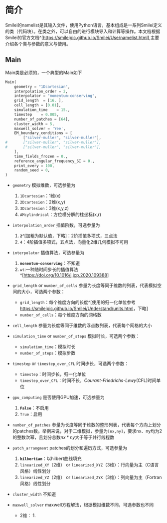 # 简介

Smilei的namelist是其输入文件，使用Python语言，基本组成是一系列Smilei定义的类（代码块）。在类之外，可以自由的进行模块导入和计算等操作。本文档根据Smilei的官方文档^[<https://smileipic.github.io/Smilei/Use/namelist.html>],主要介绍各个类与参数的意义与使用。

## Main

Main类是必须的，一个典型的Main如下

```python
Main(
    geometry = "1Dcartesian",
    interpolation_order = 2,
    interpolator = "momentum-conserving",
    grid_length  = [16. ],
    cell_length = [0.01],
    simulation_time    = 15.,
    timestep    = 0.005,
    number_of_patches = [64],
    cluster_width = 5,
    maxwell_solver = 'Yee',
    EM_boundary_conditions = [
        ["silver-muller", "silver-muller"],
#       ["silver-muller", "silver-muller"],
#       ["silver-muller", "silver-muller"],
    ],
    time_fields_frozen = 0.,
    reference_angular_frequency_SI = 0.,
    print_every = 100,
    random_seed = 0,
)
```

- `geometry`
  模拟维数，可选参量为
  1. `1Dcartesian`：1维(x)
  1. `2Dcartesion`：2维(x,y)
  1. `3Dcartesion`：3维(x,y,z)
  1. `AMcylindrical`：方位模分解的柱坐标(x,r)

- `interpolation_order`
  插值阶数，可选参量为
  1. **`2`**^[加粗为默认值，下略]：2阶插值多项式，三点法
  1. `4`：4阶插值多项式，五点法，向量化2维几何模拟不可用

- `interpolator`
  插值算法，可选参量为
  1. **`monentum-conserving`**：不知道
  1. `wt`:一种随时间步长的插值算法^[<https://doi.org/10.1016/j.jcp.2020.109388>]

- `grid_length` or `number_of_cells`
  参量为长度等同于维数的列表，代表模拟空间的大小，可选两个参数：
  - `grid_length`：每个维度方向的长度^[使用的归一化单位参考<https://smileipic.github.io/Smilei/Understand/units.html>，下略]
  - `number_of_cells`：每个维度方向的网格数
  
- `cell_length`
  参量为长度等同于维数的浮点数列表，代表每个网格的大小

- `simulation_time` or `number_of_steps`
  模拟时长，可选两个参数：
  - `simulation_time`：模拟时长
  - `number_of_steps`：模拟步数

- `timestep` or `timestep_over_CFL`
  时间步长，可选两个参数：
  - `timestep`：时间步长，归一化单位
  - `timestep_over_CFL`：时间不长，*Courant-Friedrichs-Lewy*(CFL)时间单位

- `gpu_computing`
  是否使用GPU加速，可选参量为
  1. **`False`**：不启用
  2. `True`：启用

- `number_of_patches`
  参量为长度等同于维数的整形列表，代表每个方向上划分的patches数。举例来说，对于二维模拟，参量为`[nx,ny]`，要求nx、ny均为2的整数次幂，且划分总数$nx*ny$大于等于并行线程数

- `patch_arrangment`
  patches的划分和遍历方式，可选参量为
  1. **`hilbertian`**：以hilbert曲线填充
  2. `linearized_XY`（2维） or `linearized_XYZ`（3维）：行向量为主（C语言风格）线性划分
  3. `linearized_YZ`（2维） or `linearized_ZYX`（3维）：列向量为主（Fortran风格）线性划分

- `cluster_width`
  不知道

- `maxwell_solver`
  maxwell方程解法，根据模拟维数不同，可选参数也不同
  - 2维：
    1.
